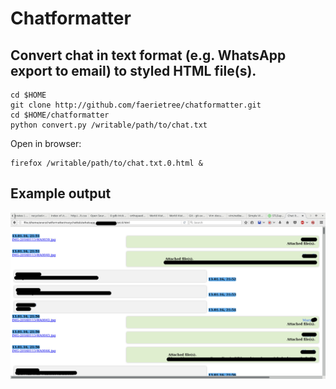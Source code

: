 Chatformatter
===

Convert chat in text format (e.g. WhatsApp export to email) to styled HTML file(s).
---

    cd $HOME
    git clone http://github.com/faerietree/chatformatter.git 
    cd $HOME/chatformatter
    python convert.py /writable/path/to/chat.txt
    
Open in browser:

    firefox /writable/path/to/chat.txt.0.html &


Example output
---

<img src="chat_example.jpg" alt="" />

